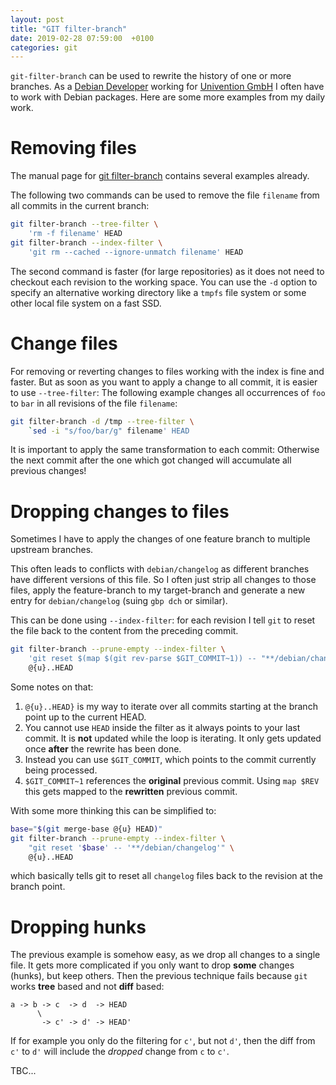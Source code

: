 ```yaml
---
layout: post
title: "GIT filter-branch"
date: 2019-02-28 07:59:00  +0100
categories: git
---
```


`git-filter-branch` can be used to rewrite the history of one or more branches.
As a [Debian Developer](https://www.debian.org/) working for [Univention GmbH](https://www.univention.de/) I often have to work with Debian packages.
Here are some more examples from my daily work.

Removing files
==============
The manual page for [git filter-branch](https://git-scm.com/docs/git-filter-branch) contains several examples already.

The following two commands can be used to remove the file `filename` from all commits in the current branch:
```bash
git filter-branch --tree-filter \
	'rm -f filename' HEAD
git filter-branch --index-filter \
	'git rm --cached --ignore-unmatch filename' HEAD
```

The second command is faster (for large repositories) as it does not need to checkout each revision to the working space.
You can use the `-d` option to specify an alternative working directory like a `tmpfs` file system or some other local file system on a fast SSD.

Change files
============
For removing or reverting changes to files working with the index is fine and faster.
But as soon as you want to apply a change to all commit, it is easier to use `--tree-filter`:
The following example changes all occurrences of `foo` to `bar` in all revisions of the file `filename`:

```bash
git filter-branch -d /tmp --tree-filter \
	`sed -i "s/foo/bar/g" filename' HEAD
```

It is important to apply the same transformation to each commit:
Otherwise the next commit after the one which got changed will accumulate all previous changes!

Dropping changes to files
=========================
Sometimes I have to apply the changes of one feature branch to multiple upstream branches.

This often leads to conflicts with `debian/changelog` as different branches have different versions of this file.
So I often just strip all changes to those files, apply the feature-branch to my target-branch and generate a new entry for `debian/changelog` (suing `gbp dch` or similar).

This can be done using `--index-filter`:
for each revision I tell `git` to reset the file back to the content from the preceding commit.

```bash
git filter-branch --prune-empty --index-filter \
	'git reset $(map $(git rev-parse $GIT_COMMIT~1)) -- "**/debian/changelog"' \
	@{u}..HEAD
```

Some notes on that:

1. `@{u}..HEAD}` is my way to iterate over all commits starting at the branch point up to the current HEAD.
2. You cannot use `HEAD` inside the filter as it always points to your last commit.
   It is **not** updated while the loop is iterating.
   It only gets updated once **after** the rewrite has been done.
3. Instead you can use `$GIT_COMMIT`, which points to the commit currently being processed.
4. `$GIT_COMMIT~1` references the **original** previous commit.
   Using `map $REV` this gets mapped to the **rewritten** previous commit.

With some more thinking this can be simplified to:

```bash
base="$(git merge-base @{u} HEAD)"
git filter-branch --prune-empty --index-filter \
	"git reset '$base' -- '**/debian/changelog'" \
	@{u}..HEAD
```

which basically tells git to reset all `changelog` files back to the revision at the branch point.

Dropping hunks
==============
The previous example is somehow easy, as we drop all changes to a single file.
It gets more complicated if you only want to drop **some** changes (hunks), but keep others.
Then the previous technique fails because `git` works **tree** based and not **diff** based:

    a -> b -> c  -> d  -> HEAD
          \
           -> c' -> d' -> HEAD'

If for example you only do the filtering for `c'`, but not `d'`, then the diff from `c'` to `d'` will include the *dropped* change from `c` to `c'`.

TBC...
